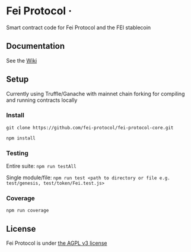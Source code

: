 # Fei Protocol ·

Smart contract code for Fei Protocol and the FEI stablecoin

## Documentation

See the [Wiki](https://github.com/fei-protocol/fei-protocol-core/wiki)

## Setup

Currently using Truffle/Ganache with mainnet chain forking for compiling and running contracts locally

### Install

`git clone https://github.com/fei-protocol/fei-protocol-core.git`

`npm install`

### Testing

Entire suite: `npm run testAll`

Single module/file: `npm run test <path to directory or file e.g. test/genesis, test/token/Fei.test.js>`

### Coverage

`npm run coverage`

## License

Fei Protocol is under [the AGPL v3 license](https://github.com/fei-protocol/fei-protocol-core/tree/7160dda163d45e6d6c7092ef021c365e0031a71f/LICENSE.md)


